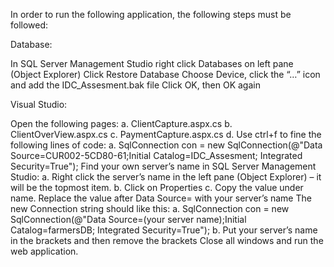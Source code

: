 In order to run the following application, the following steps must be followed:

Database:

In SQL Server Management Studio right click Databases on left pane (Object Explorer)
Click Restore Database
Choose Device, click the “…” icon and add the IDC_Assesment.bak file
Click OK, then OK again

Visual Studio:

Open the following pages: 
	a. ClientCapture.aspx.cs 
	b. ClientOverView.aspx.cs 
	c. PaymentCapture.aspx.cs d. 
Use ctrl+f to fine the following lines of code: 
	a. SqlConnection con = new SqlConnection(@"Data Source=CUR002-5CD80-61;Initial Catalog=IDC_Assesment; Integrated Security=True");
Find your own server’s name in SQL Server Management Studio: 
	a. Right click the server’s name in the left pane (Object Explorer) – it will be the topmost item. 
	b. Click on Properties 
	c. Copy the value under name.
Replace the value after Data Source= with your server’s name
The new Connection string should like this: 
	a. SqlConnection con = new SqlConnection(@"Data Source=(your server name);Initial Catalog=farmersDB; Integrated Security=True"); 
	b. Put your server’s name in the brackets and then remove the brackets
Close all windows and run the web application.

